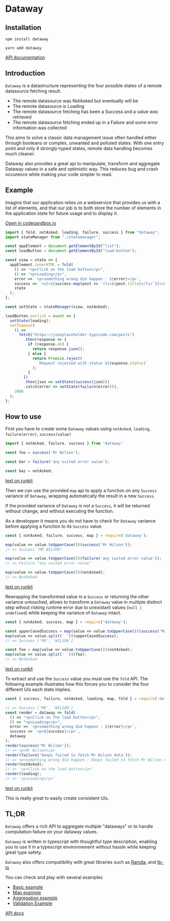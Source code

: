 # Dataway

## Installation

```
npm install dataway
```

```
yarn add dataway
```

[API documentation](https://iadvize.github.io/dataway/)

## Introduction

`Dataway` is a datastructure representing the four possible states of a remote datasource fetching result.
* The remote datasource was NotAsked but eventually will be
* The remote datasource is Loading
* The remote datasource fetching has been a Success and a value was retrieved
* The remote datasource fetching ended up in a Failure and some error information was collected

This aims to solve a classic data management issue often handled either through booleans or complex, unwanted and polluted states. With one entry point and only 4 strongly-typed states, remote data handling becomes much cleaner.

Dataway also provides a great api to manipulate, transform and aggregate Dataway values in a safe and optimistic way. This reduces bug and crash occurence while making your code simpler to read.

## Example

Imagine that our application relies on a webservice that provides us with a list of elements, and that our job is to both store the number of elements in the application state for future usage and to display it.

[Open in codesandbox.io](https://codesandbox.io/embed/dataway-basic-example-5eeh8?fontsize=14&module=%2Fsrc%2Findex.js)
```typescript
import { fold, notAsked, loading, failure, success } from "dataway";
import stateManager from "./statemanager";

const appElement = document.getElementById("list");
const loadButton = document.getElementById("load-button");

const view = state => {
  appElement.innerHTML = fold(
    () => "<p>Click on the load button</p>",
    () => "<p>Loading</p>",
    error => `<p>something wrong did happen : ${error}</p>`,
    success => `<ul>${success.map(post => `<li>${post.title}</li>`)}</ul>`,
    state
  );
};

const setState = stateManager(view, notAsked);

loadButton.onclick = event => {
  setState(loading);
  setTimeout(
    () =>
      fetch("https://jsonplaceholder.typicode.com/posts")
        .then(response => {
          if (response.ok) {
            return response.json();
          } else {
            return Promise.reject(
              `Request rejected with status ${response.status}`
            );
          }
        })
        .then(json => setState(success(json)))
        .catch(error => setState(failure(error))),
    2000
  );
};

```

## How to use

First you have to create some `Dataway` values using `notAsked`, `loading`, `failure(error)`, `success(value)`

```javascript
import { notAsked, failure, success } from 'dataway'

const foo = success('Mr Wilson');

const bar = failure('any suited error value');

const baz = notAsked;
```
[test on runkit](https://runkit.com/cateland/how-to-use-1)

Then we can use the provided `map` api to apply a function on any `Success` variance of `Dataway`, wrapping automatically the result in a new `Success`.

If the provided variance of `Dataway` is not a `Success`, it will be returned without change, and without executing the function.

As a developper it means you do not have to check for `Dataway` variance before applying a function to its `Success` value.

```javascript
const { notAsked, failure, success, map } = require('dataway');

map(value => value.toUpperCase())(success('Mr Wilson'));
// => Success "MR WILSON"

map(value => value.toUpperCase())(failure('any suited error value'));
// => Failure "any suited error value"

map(value => value.toUpperCase())(notAsked);
// => NotAsked
```
[test on runkit](https://runkit.com/cateland/how-to-use-2)

Rewrapping the transformed value in a `Success` or returning the other variance untouched, allows to transform a `Dataway` value in multiple distinct step wihout risking runtime error due to unexistant values (`null | undefined`) while keeping the variance of `Dataway` intact.

```javascript
const { notAsked, success, map } = require('dataway');

const upperCasedSuccess = map(value => value.toUpperCase())(success('Mr Wilson'));
map(value => value.split(' '))(upperCasedSuccess);
// => Success ['MR', 'WILSON']

const foo = map(value => value.toUpperCase())(notAsked);
map(value => value.split(' '))(foo);
// => NotAsked
```
[test on runkit](https://runkit.com/cateland/how-to-use-3)

To extract and use the `Success` value you must use the `fold` API.
The following example illustrates how this forces you to consider the four different UIs each state implies.

```javascript
const { success, failure, notAsked, loading, map, fold } = require('dataway');

// => Success ['MR', 'WILSON']
const render = dataway => fold(
  () => "<p>Click on the load button</p>",
  () => "<p>Loading</p>",
  error => `<p>something wrong did happen : ${error}</p>`,
  success => `<p>${success}</p>`,
  dataway
);
render(success('Mr Wilson'));
// => <p>Mr Wilson</p>
render(failure('Ooops failed to fetch Mr Wilson data'));
// => <p>something wrong did happen : Ooops failed to fetch Mr Wilson data</p>
render(notAsked);
// => '<p>Click on the load button</p>'
render(loading);
// => '<p>Loading</p>'
```
[test on runkit](https://runkit.com/cateland/how-to-use-4)

This is really great to easily create consistent UIs.

## TL;DR
`Dataway` offers a rich API to aggregate multiple "dataways" or to handle computation failure on your dataway values.

`Dataway` is written in typescript with thoughtful type description, enabling you to use it in a typescript environnement without hassle while keeping great type safety.

`Dataway` also offers compatibility with great libraries such as [Ramda](https://ramdajs.com), and [fp-ts](https://gcanti.github.io/fp-ts/)

You can check and play with several examples
* [Basic example](https://codesandbox.io/embed/dataway-basic-example-5eeh8?fontsize=14&module=%2Fsrc%2Findex.js)
* [Map example](https://codesandbox.io/embed/dataway-basic-transformation-zj1th?fontsize=14&module=%2Fsrc%2Findex.js)
* [Aggregation example](https://codesandbox.io/embed/dataway-two-remote-source-yopzb?fontsize=14&module=%2Fsrc%2Findex.js)
* [Validation Example](https://codesandbox.io/embed/dataway-validation-and-transformation-dhftw?fontsize=14&module=%2Fsrc%2Findex.js)

[API docs](https://iadvize.github.io/dataway/docs)
